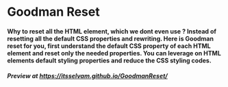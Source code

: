 # Goodman Reset
#### Why to reset all the HTML element, which we dont even use ? Instead of resetting all the default CSS properties and rewriting. Here is Goodman reset for you, first understand the default CSS property of each HTML element and reset only the needed properties. You can leverage on HTML elements default styling properties and reduce the CSS styling codes.

##### Preview at https://itsselvam.github.io/GoodmanReset/
